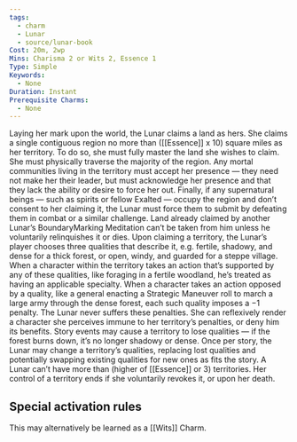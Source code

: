 ```yaml
---
tags:
  - charm
  - Lunar
  - source/lunar-book
Cost: 20m, 2wp
Mins: Charisma 2 or Wits 2, Essence 1
Type: Simple
Keywords:
  - None
Duration: Instant
Prerequisite Charms:
  - None
---
```

Laying her mark upon the world, the Lunar claims a land as hers. She claims a single contiguous region no more than ([[Essence]] x 10) square miles as her territory. To do so, she must fully master the land she wishes to claim. She must physically traverse the majority of the region. Any mortal communities living in the territory must accept her presence — they need not make her their leader, but must acknowledge her presence and that they lack the ability or desire to force her out. Finally, if any supernatural beings — such as spirits or fellow Exalted — occupy the region and don’t consent to her claiming it, the Lunar must force them to submit by defeating them in combat or a similar challenge. Land already claimed by another Lunar’s BoundaryMarking Meditation can’t be taken from him unless he voluntarily relinquishes it or dies. Upon claiming a territory, the Lunar’s player chooses three qualities that describe it, e.g. fertile, shadowy, and dense for a thick forest, or open, windy, and guarded for a steppe village. When a character within the territory takes an action that’s supported by any of these qualities, like foraging in a fertile woodland, he’s treated as having an applicable specialty. When a character takes an action opposed by a quality, like a general enacting a Strategic Maneuver roll to march a large army through the dense forest, each such quality imposes a −1 penalty. The Lunar never suffers these penalties. She can reflexively render a character she perceives immune to her territory’s penalties, or deny him its benefits. Story events may cause a territory to lose qualities — if the forest burns down, it’s no longer shadowy or dense. Once per story, the Lunar may change a territory’s qualities, replacing lost qualities and potentially swapping existing qualities for new ones as fits the story. A Lunar can’t have more than (higher of [[Essence]] or 3) territories. Her control of a territory ends if she voluntarily revokes it, or upon her death. 

## Special activation rules

This may alternatively be learned as a [[Wits]] Charm.